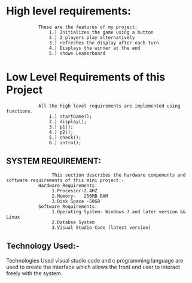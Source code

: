 # High level requirements:
                These are the features of my project:   
                    1.) Initializes the game using a button
                    2.) 2 players play alternatively 
                    3.) refreshes the display after each turn
                    4.) Displays the winner at the end
                    5.) shows Leaderboard

# Low Level Requirements of this Project
                All the high level requirements are implemented using functions.
                    1.) startGame();
                    2.) display();
                    3.) p1();
                    4.) p2();
                    5.) check();
                    6.) intro();

## SYSTEM REQUIREMENT:
                     This section describes the hardware components and software requirements of this mini project:-
                Hardware Requirements:
                     1.Processor-2.4HZ
                     2.Memory-   256MB RAM
                     3.Disk Space -50GB
                Software Requirements:
                     1.Operating System- Windows 7 and later version && Linux
                     2.Databse System
                     3.Visual Studio Code (latest version)

## Technology Used:-
Technologies Used visual studio code  and  c programming  language  are  used  to  create  the  interface  which allows the front end user to interact freely with the system.